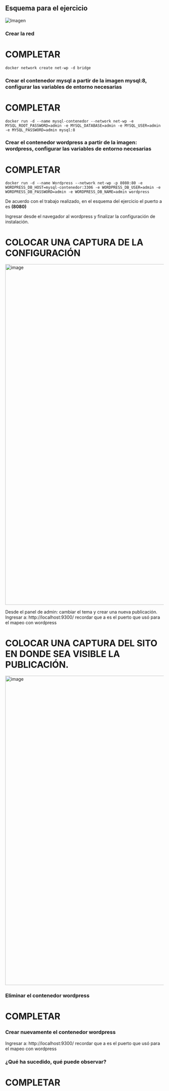 ## Esquema para el ejercicio
![Imagen](esquema-4-ejercicio.PNG)

### Crear la red
# COMPLETAR
```
docker network create net-wp -d bridge
```
### Crear el contenedor mysql a partir de la imagen mysql:8, configurar las variables de entorno necesarias
# COMPLETAR
```
docker run -d --name mysql-contenedor --network net-wp -e MYSQL_ROOT_PASSWORD=admin -e MYSQL_DATABASE=admin -e MYSQL_USER=admin -e MYSQL_PASSWORD=admin mysql:8
``` 
### Crear el contenedor wordpress a partir de la imagen: wordpress, configurar las variables de entorno necesarias
# COMPLETAR
```
docker run -d --name Wordpress --network net-wp -p 8080:80 -e WORDPRESS_DB_HOST=mysql-contenedor:3306 -e WORDPRESS_DB_USER=admin -e WORDPRESS_DB_PASSWORD=admin -e WORDPRESS_DB_NAME=admin wordpress
```
De acuerdo con el trabajo realizado, en el esquema del ejercicio el puerto a es **(8080)**

Ingresar desde el navegador al wordpress y finalizar la configuración de instalación.
# COLOCAR UNA CAPTURA DE LA CONFIGURACIÓN
<img width="1854" height="1080" alt="image" src="https://github.com/user-attachments/assets/33552ddb-c46c-4ca4-aff6-c4dc587d1cdd" />

Desde el panel de admin: cambiar el tema y crear una nueva publicación.
Ingresar a: http://localhost:9300/ 
recordar que a es el puerto que usó para el mapeo con wordpress
# COLOCAR UNA CAPTURA DEL SITO EN DONDE SEA VISIBLE LA PUBLICACIÓN.
<img width="1806" height="981" alt="image" src="https://github.com/user-attachments/assets/69c3b081-c948-40d2-b820-7f638fa32b1d" />

### Eliminar el contenedor wordpress
# COMPLETAR

### Crear nuevamente el contenedor wordpress
Ingresar a: http://localhost:9300/ 
recordar que a es el puerto que usó para el mapeo con wordpress

### ¿Qué ha sucedido, qué puede observar?
# COMPLETAR

